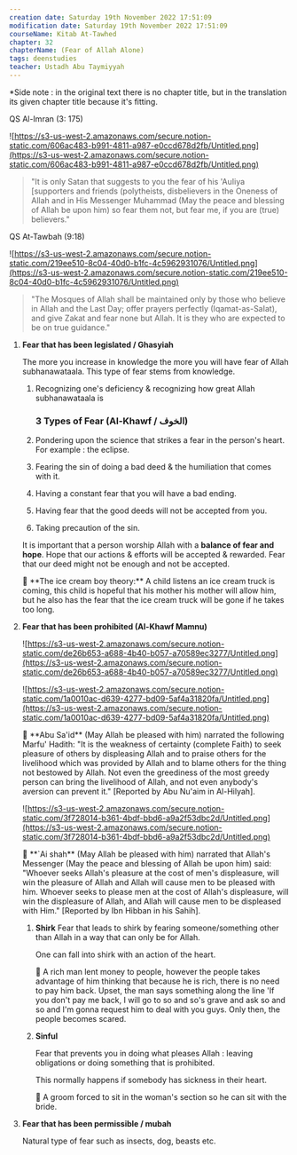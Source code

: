 ```yaml
---
creation date: Saturday 19th November 2022 17:51:09 
modification date: Saturday 19th November 2022 17:51:09
courseName: Kitab At-Tawhed 
chapter: 32
chapterName: (Fear of Allah Alone)
tags: deenstudies
teacher: Ustadh Abu Taymiyyah
---
```


*Side note : in the original text there is no chapter title, but in the translation its given chapter title because it's fitting.

QS Al-Imran (3: 175)

![https://s3-us-west-2.amazonaws.com/secure.notion-static.com/606ac483-b991-4811-a987-e0ccd678d2fb/Untitled.png](https://s3-us-west-2.amazonaws.com/secure.notion-static.com/606ac483-b991-4811-a987-e0ccd678d2fb/Untitled.png)

> "It is only Satan that suggests to you the fear of his 'AuIiya [supporters and friends (polytheists, disbelievers in the Oneness of Allah and in His Messenger Muhammad (May the peace and blessing of Allah be upon him) so fear them not, but fear me, if you are (true) believers."

QS At-Tawbah (9:18)

![https://s3-us-west-2.amazonaws.com/secure.notion-static.com/219ee510-8c04-40d0-b1fc-4c5962931076/Untitled.png](https://s3-us-west-2.amazonaws.com/secure.notion-static.com/219ee510-8c04-40d0-b1fc-4c5962931076/Untitled.png)

> "The Mosques of Allah shall be maintained only by those who believe in Allah and the Last Day; offer prayers perfectly (Iqamat-as-SaIat), and give Zakat and fear none but Allah. It is they who are expected to be on true guidance."

1.  **Fear that has been legislated / Ghasyiah**
    
    The more you increase in knowledge the more you will have fear of Allah subhanawataala. This type of fear stems from knowledge.
    
    1.  Recognizing one's deficiency & recognizing how great Allah subhanawataala is
        
        ### 3 Types of **Fear (Al-Khawf / الخوف)**
        
    2.  Pondering upon the science that strikes a fear in the person's heart. For example : the eclipse.
        
    3.  Fearing the sin of doing a bad deed & the humiliation that comes with it.
        
    4.  Having a constant fear that you will have a bad ending.
        
    5.  Having fear that the good deeds will not be accepted from you.
        
    6.  Taking precaution of the sin.
        
    
    It is important that a person worship Allah with a **balance of fear and hope**. Hope that our actions & efforts will be accepted & rewarded. Fear that our deed might not be enough and not be accepted.
    
    <aside> 👦 **The ice cream boy theory:** A child listens an ice cream truck is coming, this child is hopeful that his mother his mother will allow him, but he also has the fear that the ice cream truck will be gone if he takes too long.
    
    </aside>
    
2.  **Fear that has been prohibited (Al-Khawf Mamnu)**
    
    ![https://s3-us-west-2.amazonaws.com/secure.notion-static.com/de26b653-a688-4b40-b057-a70589ec3277/Untitled.png](https://s3-us-west-2.amazonaws.com/secure.notion-static.com/de26b653-a688-4b40-b057-a70589ec3277/Untitled.png)
    
    ![https://s3-us-west-2.amazonaws.com/secure.notion-static.com/1a0010ac-d639-4277-bd09-5af4a31820fa/Untitled.png](https://s3-us-west-2.amazonaws.com/secure.notion-static.com/1a0010ac-d639-4277-bd09-5af4a31820fa/Untitled.png)
    
    <aside> 🕋 **Abu Sa'id** (May Allah be pleased with him) narrated the following Marfu' Hadith: "It is the weakness of certainty (complete Faith) to seek pleasure of others by displeasing Allah and to praise others for the livelihood which was provided by Allah and to blame others for the thing not bestowed by Allah. Not even the greediness of the most greedy person can bring the livelihood of Allah, and not even anybody's aversion can prevent it." [Reported by Abu Nu'aim in Al-Hilyah].
    
    </aside>
    
    ![https://s3-us-west-2.amazonaws.com/secure.notion-static.com/3f728014-b361-4bdf-bbd6-a9a2f53dbc2d/Untitled.png](https://s3-us-west-2.amazonaws.com/secure.notion-static.com/3f728014-b361-4bdf-bbd6-a9a2f53dbc2d/Untitled.png)
    
    <aside> 🕋 **`Ai shah** (May Allah be pleased with him) narrated that Allah's Messenger (May the peace and blessing of Allah be upon him) said: "Whoever seeks Allah's pleasure at the cost of men's displeasure, will win the pleasure of Allah and Allah will cause men to be pleased with him. Whoever seeks to please men at the cost of Allah's displeasure, will win the displeasure of Allah, and Allah will cause men to be displeased with Him." [Reported by Ibn Hibban in his Sahih].
    
    </aside>
    
    1.  **Shirk** Fear that leads to shirk by fearing someone/something other than Allah in a way that can only be for Allah.
        
        One can fall into shirk with an action of the heart.
        
        <aside> 👨 A rich man lent money to people, however the people takes advantage of him thinking that because he is rich, there is no need to pay him back. Upset, the man says something along the line 'If you don't pay me back, I will go to so and so's grave and ask so and so and I'm gonna request him to deal with you guys. Only then, the people becomes scared.
        
        </aside>
        
    2.  **Sinful**
        
        Fear that prevents you in doing what pleases Allah : leaving obligations or doing something that is prohibited.
        
        This normally happens if somebody has sickness in their heart.
        
        <aside> 👨 A groom forced to sit in the woman's section so he can sit with the bride.
        
        </aside>
        
3.  **Fear that has been permissible / mubah**
    
    Natural type of fear such as insects, dog, beasts etc.